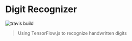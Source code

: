# Digit Recognizer


![travis build](https://img.shields.io/npm/v/npm)

> Using TensorFlow.js to recognize handwritten digits
